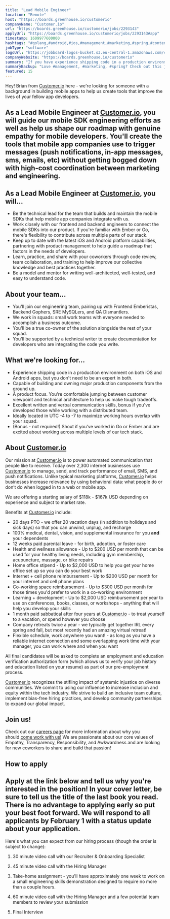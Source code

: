 ```yaml
---
title: "Lead Mobile Engineer"
location: "Remote"
host: "https://boards.greenhouse.io/customerio"
companyName: "Customer.io"
url: "https://boards.greenhouse.io/customerio/jobs/2293143"
applyUrl: "https://boards.greenhouse.io/customerio/jobs/2293143#app"
timestamp: 1609977600000
hashtags: "#golang,#android,#ios,#management,#marketing,#spring,#content,#ui/ux,#office,#rest"
jobType: "software"
logoUrl: "https://jobboard-logos-bucket.s3.eu-central-1.amazonaws.com/customer-io"
companyWebsite: "https://boards.greenhouse.io/customerio"
summary: "If you have experience shipping code in a production environment on both iOS and Android apps, Customer.io is looking for someone with your skillset."
summaryBackup: "Love #management, #marketing, #spring? Check out this job post!"
featured: 15
---
```


Hey! Brian from [Customer.io](http://customer.io) here - we're looking for someone with a background in building mobile apps to help us create tools that improve the lives of your fellow app developers.

## As a Lead Mobile Engineer at [Customer.io](http://Customer.io), you will guide our mobile SDK engineering efforts as well as help us shape our roadmap with genuine empathy for mobile developers. You'll create the tools that mobile app companies use to trigger messages (push notifications, in-app messages, sms, emails, etc) without getting bogged down with high-cost coordination between marketing and engineering.

## As a Lead Mobile Engineer at [Customer.io](http://Customer.io), you will...

*   Be the technical lead for the team that builds and maintain the mobile SDKs that help mobile app companies integrate with us.
*   Work closely with our frontend and backend engineers to connect the mobile SDKs into our product. If you're familiar with Ember or Go, there's flexibility to contribute across multiple parts of our stack.
*   Keep up to date with the latest iOS and Android platform capabilities, partnering with product management to help guide a roadmap that factors in the needs of developers.
*   Learn, practice, and share with your coworkers through code review, team collaboration, and training to help improve our collective knowledge and best practices together.
*   Be a model and mentor for writing well-architected, well-tested, and easy to understand code.

## About your team...

*   You'll join our engineering team, pairing up with Frontend Emberistas, Backend Gophers, SRE MySQLers, and QA Dismantlers.
*   We work in squads: small work teams with everyone needed to accomplish a business outcome.
*   You'll be a true co-owner of the solution alongside the rest of your squad.
*   You'll be supported by a technical writer to create documentation for developers who are integrating the code you write.

## What we're looking for...

*   Experience shipping code in a production environment on both iOS and Android apps, but you don't need to be an expert in both.
*   Capable of building and owning major production components from the ground up.
*   A product focus. You're comfortable jumping between customer viewpoint and technical architecture to help us make tough tradeoffs.
*   Excellent written and verbal communication skills, bonus if you've developed those while working with a distributed team.
*   Ideally located in UTC -4 to -7 to maximize working hours overlap with your squad.
*   (Bonus - not required!) Shout if you've worked in Go or Ember and are excited about working across multiple levels of our tech stack.

## About [Customer.io](http://Customer.io)

Our mission at [Customer.io](http://Customer.io) is to power automated communication that people like to receive. Today over 2,300 internet businesses use [Customer.io](http://Customer.io) to manage, send, and track performance of email, SMS, and push notifications. Unlike typical marketing platforms, [Customer.io](http://Customer.io) helps businesses increase relevance by using behavioral data: what people do or don’t do when logged in to a web or mobile app.

We are offering a starting salary of $118k - $167k USD depending on experience and subject to market rate.

Benefits at [Customer.io](http://customer.io) include:

*   20 days PTO - we offer 20 vacation days (in addition to holidays and sick days) so that you can unwind, unplug, and recharge
*   100% medical, dental, vision, and supplemental insurance for you **and** your dependents
*   12 weeks paid parental leave - for birth, adoption, or foster care
*   Health and wellness allowance - Up to $200 USD per month that can be used for your healthy living needs, including gym membership, acupuncture, massage, or bike repairs
*   Home office stipend - Up to $2,000 USD to help you get your home office set up so you can do your best work
*   Internet + cell phone reimbursement - Up to $200 USD per month for your internet and cell phone plans
*   Co-working space reimbursement - Up to $300 USD per month for those times you'd prefer to work in a co-working environment
*   Learning + development - Up to $2,000 USD reimbursement per year to use on conferences, books, classes, or workshops - anything that will help you develop your skills
*   1 month paid sabbatical after four years at [Customer.io](http://Customer.io) - to treat yourself to a vacation, or spend however you choose
*   Company retreats twice a year - we typically get together IRL every spring and fall, but most recently had an amazing virtual retreat!
*   Flexible schedule, work anywhere you want! - as long as you have a reliable internet connection and some overlapping work time with your manager, you can work where and when you want

All final candidates will be asked to complete an employment and education verification authorization form (which allows us to verify your job history and education listed on your resume) as part of our pre-employment process.

[Customer.io](http://Customer.io) recognizes the stifling impact of systemic injustice on diverse communities. We commit to using our influence to increase inclusion and equity within the tech industry. We strive to build an inclusive team culture, implement bias-free hiring practices, and develop community partnerships to expand our global impact.

## Join us!

Check out our [careers page](https://customer.io/careers/) for more information about why you should [come work with us!](https://customer.io/about/) We are passionate about our core values of Empathy, Transparency, Responsibility, and Awkwardness and are looking for new coworkers to share and build that passion!

## How to apply

## Apply at the link below and tell us why you're interested in the position! In your cover letter, be sure to tell us the title of the last book you read. There is no advantage to applying early so put your best foot forward. We will respond to all applicants by February 1 with a status update about your application.

Here's what you can expect from our hiring process (though the order is subject to change):

1.  30 minute video call with our Recruiter & Onboarding Specialist
    
2.  45 minute video call with the Hiring Manager
    
3.  Take-home assignment - you'll have approximately one week to work on a small engineering skills demonstration designed to require no more than a couple hours.
    
4.  60 minute video call with the Hiring Manager and a few potential team members to review your submission
    
5.  Final Interview

